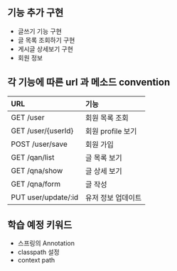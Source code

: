 ## 기능 추가 구현

- 글쓰기 기능 구현
- 글 목록 조회하기 구현
- 게시글 상세보기 구현
- 회원 정보 


## 각 기능에 따른 url 과 메소드 convention

| URL                 | 기능             |
|:--------------------|:---------------|
| GET /user           | 회원 목록 조회       |
| GET /user/{userId}  | 회원 profile 보기  |
| POST /user/save     | 회원 가입          |
| GET /qan/list       | 글 목록 보기        |
| GET /qna/show       | 글 상세 보기        |
| GET /qna/form       | 글 작성           |
| PUT user/update/:id | 유저 정보 업데이트     |

## 학습 예정 키워드

- 스프링의 Annotation
- classpath 설정
- context path
